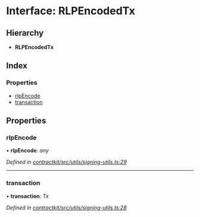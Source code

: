 # Interface: RLPEncodedTx

## Hierarchy

* **RLPEncodedTx**

## Index

### Properties

* [rlpEncode](_contractkit_src_utils_signing_utils_.rlpencodedtx.md#rlpencode)
* [transaction](_contractkit_src_utils_signing_utils_.rlpencodedtx.md#transaction)

## Properties

###  rlpEncode

• **rlpEncode**: *any*

*Defined in [contractkit/src/utils/signing-utils.ts:29](https://github.com/celo-org/celo-monorepo/blob/master/packages/contractkit/src/utils/signing-utils.ts#L29)*

___

###  transaction

• **transaction**: *Tx*

*Defined in [contractkit/src/utils/signing-utils.ts:28](https://github.com/celo-org/celo-monorepo/blob/master/packages/contractkit/src/utils/signing-utils.ts#L28)*
